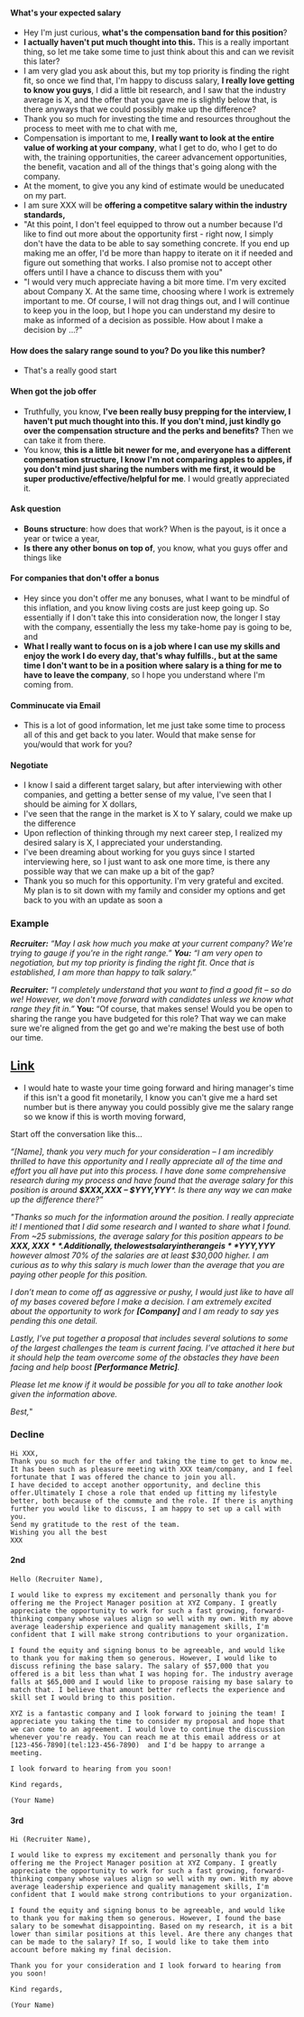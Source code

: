 #### What's your expected salary
- Hey I'm just curious, **what's the compensation band for this position**?
- **I actually haven't put much thought into this.** This is a really important thing, so let me take some time to just think about this and can we revisit this later?
- I am very glad you ask about this, but my top priority is finding the right fit, so once we find that, I'm happy to discuss salary, **I really love getting to know you guys**, I did a little bit research, and I saw that the industry average is X, and the offer that you gave me is slightly below that, is there anyways that we could possibly make up the difference?
- Thank you so much for investing the time and resources throughout the process to meet with me to chat with me, 
- Compensation is important to me, **I really want to look at the entire value of working at your company**, what I get to do, who I get to do with, the training opportunities, the career advancement opportunities, the benefit, vacation and all of the things that's going along with the company. 
- At the moment, to give you any kind of estimate would be uneducated on my part. 
- I am sure XXX will be **offering a competitve salary within the industry standards,** 
- "At this point, I don't feel equipped to throw out a number because I'd like to find out more about the opportunity first - right now, I simply don't have the data to be able to say something concrete. If you end up making me an offer, I'd be more than happy to iterate on it if needed and figure out something that works. I also promise not to accept other offers until I have a chance to discuss them with you"
- "I would very much appreciate having a bit more time. I'm very excited about Company X. At the same time, choosing where I work is extremely important to me. Of course, I will not drag things out, and I will continue to keep you in the loop, but I hope you can understand my desire to make as informed of a decision as possible. How about I make a decision by ...?"
#### How does the salary range sound to you? Do you like this number?
- That's a really good start
#### When got the job offer
- Truthfully, you know, **I've been really busy prepping for the interview, I haven't put much thought into this. If you don't mind, just kindly go over the compensation structure and the perks and benefits?** Then we can take it from there.
- You know, **this is a little bit newer for me, and everyone has a different compensation structure, I know I'm not comparing apples to apples, if you don't mind just sharing the numbers with me first, it would be super productive/effective/helpful for me**. I would greatly appreciated it.
#### Ask question
- **Bouns structure**: how does that work? When is the payout, is it once a year or twice a year,
- **Is there any other bonus on top of**, you know, what you guys offer and things like 
#### For companies that don't offer a bonus
- Hey since you don't offer me any bonuses, what I want to be mindful of this inflation, and you know living costs are just keep going up. So essentially if I don't take this into consideration now, the longer I stay with the company, essentially the less my take-home pay is going to be, and
- **What I really want to focus on is a job where I can use my skills and enjoy the work I do every day, that's whay fulfills., but at the same time I don't want to be in a position where salary is a thing for me to have to leave the company**, so I hope you understand where I'm coming from.
#### Comminucate via Email
- This is a lot of good information, let me just take some time to process all of this and get back to you later. Would that make sense for you/would that work for you?
#### Negotiate
- I know I said a different target salary, but after interviewing with other companies, and getting a better sense of my value, I've seen that I should be aiming for X dollars, 
- I've seen that the range in the market is X to Y salary, could we make up the difference
- Upon reflection of thinking through my next career step, I realized my desired salary is X, I appreciated your understanding. 
- I've been dreaming about working for you guys since I started interviewing here, so I just want to ask one more time, is there any possible way that we can make up a bit of the gap?
- Thank you so much for this opportunity. I'm very grateful and excited. My plan is to sit down with my family and consider my options and get back to you with an update as soon a

### Example
_**Recruiter:** “May I ask how much you make at your current company? We're trying to gauge if you're in the right range.”_
_**You:**_ _“I am very open to negotiation, but my top priority is finding the right fit. Once that is established, I am more than happy to talk salary.”_

_**Recruiter:**_  _“I completely understand that you want to find a good fit – so do we! However, we don't move forward with candidates unless we know what range they fit in.”_
**You:** “Of course, that makes sense! Would you be open to sharing the range you have budgeted for this role? That way we can make sure we're aligned from the get go and we're making the best use of both our time.

[Link](https://www.youtube.com/watch?v=07E9FKXHxyE)
- 
- I would hate to waste your time going forward and hiring manager's time if this isn't a good fit monetarily, I know you can't give me a hard set number but is there anyway you could possibly give me the salary range so we know if this is worth moving forward, 

Start off the conversation like this…

_“[Name], thank you very much for your consideration – I am incredibly thrilled to have this opportunity and I really appreciate all of the time and effort you all have put into this process. I have done some comprehensive research during my process and have found that the average salary for this position is around  **$XXX,XXX – $YYY,YYY***. Is there any way we can make up the difference there?”_

_"Thanks so much for the information around the position. I really appreciate it! I mentioned that I did some research and I wanted to share what I found. From ~25 submissions, the average salary for this position appears to be  **$XXX,XXX**. Additionally, the lowest salary in the range is  **$YYY,YYY** however almost 70% of the salaries are at least $30,000 higher. I am curious as to why this salary is much lower than the average that you are paying other people for this position._

_I don’t mean to come off as aggressive or pushy, I would just like to have all of my bases covered before I make a decision. I am extremely excited about the opportunity to work for  **[Company]**  and I am ready to say yes pending this one detail._

_Lastly, I’ve put together a proposal that includes several solutions to some of the largest challenges the team is current facing. I’ve attached it here but it should help the team overcome some of the obstacles they have been facing and help boost  **[Performance Metric]**._

_Please let me know if it would be possible for you all to take another look given the information above._

_Best,_"



### Decline
```
Hi XXX,
Thank you so much for the offer and taking the time to get to know me. It has been such as pleasure meeting with XXX team/company, and I feel fortunate that I was offered the chance to join you all.
I have decided to accept another opportunity, and decline this offer.Ultimately I chose a role that ended up fitting my lifestyle better, both because of the commute and the role. If there is anything further you would like to discuss, I am happy to set up a call with you.
Send my gratitude to the rest of the team.
Wishing you all the best
XXX
```
#### 2nd
```
Hello (Recruiter Name),

I would like to express my excitement and personally thank you for offering me the Project Manager position at XYZ Company. I greatly appreciate the opportunity to work for such a fast growing, forward-thinking company whose values align so well with my own. With my above average leadership experience and quality management skills, I'm confident that I will make strong contributions to your organization.

I found the equity and signing bonus to be agreeable, and would like to thank you for making them so generous. However, I would like to discuss refining the base salary. The salary of $57,000 that you offered is a bit less than what I was hoping for. The industry average falls at $65,000 and I would like to propose raising my base salary to match that. I believe that amount better reflects the experience and skill set I would bring to this position.

XYZ is a fantastic company and I look forward to joining the team! I appreciate you taking the time to consider my proposal and hope that we can come to an agreement. I would love to continue the discussion whenever you're ready. You can reach me at this email address or at  [123-456-7890](tel:123-456-7890)  and I'd be happy to arrange a meeting.

I look forward to hearing from you soon!

Kind regards,

(Your Name)
```
#### 3rd
```
Hi (Recruiter Name),

I would like to express my excitement and personally thank you for offering me the Project Manager position at XYZ Company. I greatly appreciate the opportunity to work for such a fast growing, forward-thinking company whose values align so well with my own. With my above average leadership experience and quality management skills, I'm confident that I would make strong contributions to your organization.

I found the equity and signing bonus to be agreeable, and would like to thank you for making them so generous. However, I found the base salary to be somewhat disappointing. Based on my research, it is a bit lower than similar positions at this level. Are there any changes that can be made to the salary? If so, I would like to take them into account before making my final decision.

Thank you for your consideration and I look forward to hearing from you soon!

Kind regards,

(Your Name)
```
<!--stackedit_data:
eyJoaXN0b3J5IjpbMTM3NDA0NDk1MCwyMjI4NTMyNjIsMTI5OD
A2MDYyLDE1MDg1MzM1ODcsMjIxMDI5ODY2LDExNzEzMDA0MSwy
MTkzNDk1MCw2MTk1NTEyNzAsLTE0OTc3MTczNjcsLTIxMjA2Nj
Y2MTAsLTQwMzczNDcwOV19
-->